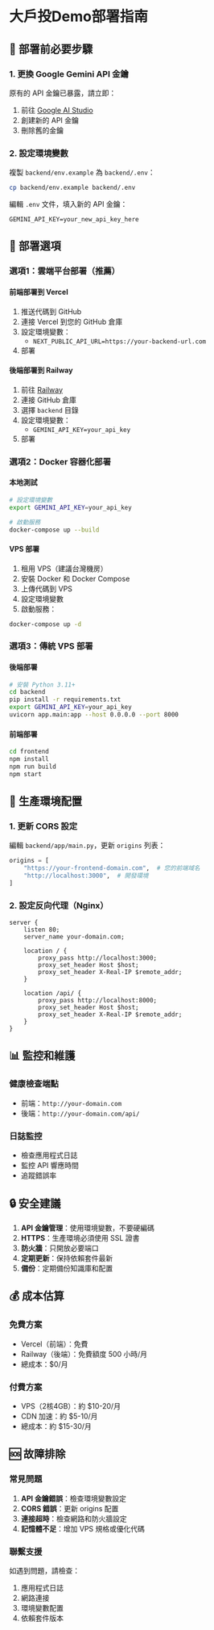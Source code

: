 # 大戶投Demo部署指南

## 🚨 部署前必要步驟

### 1. 更換 Google Gemini API 金鑰
原有的 API 金鑰已暴露，請立即：
1. 前往 [Google AI Studio](https://makersuite.google.com/app/apikey)
2. 創建新的 API 金鑰
3. 刪除舊的金鑰

### 2. 設定環境變數
複製 `backend/env.example` 為 `backend/.env`：
```bash
cp backend/env.example backend/.env
```

編輯 `.env` 文件，填入新的 API 金鑰：
```
GEMINI_API_KEY=your_new_api_key_here
```

## 🚀 部署選項

### 選項1：雲端平台部署（推薦）

#### 前端部署到 Vercel
1. 推送代碼到 GitHub
2. 連接 Vercel 到您的 GitHub 倉庫
3. 設定環境變數：
   - `NEXT_PUBLIC_API_URL=https://your-backend-url.com`
4. 部署

#### 後端部署到 Railway
1. 前往 [Railway](https://railway.app)
2. 連接 GitHub 倉庫
3. 選擇 `backend` 目錄
4. 設定環境變數：
   - `GEMINI_API_KEY=your_api_key`
5. 部署

### 選項2：Docker 容器化部署

#### 本地測試
```bash
# 設定環境變數
export GEMINI_API_KEY=your_api_key

# 啟動服務
docker-compose up --build
```

#### VPS 部署
1. 租用 VPS（建議台灣機房）
2. 安裝 Docker 和 Docker Compose
3. 上傳代碼到 VPS
4. 設定環境變數
5. 啟動服務：
```bash
docker-compose up -d
```

### 選項3：傳統 VPS 部署

#### 後端部署
```bash
# 安裝 Python 3.11+
cd backend
pip install -r requirements.txt
export GEMINI_API_KEY=your_api_key
uvicorn app.main:app --host 0.0.0.0 --port 8000
```

#### 前端部署
```bash
cd frontend
npm install
npm run build
npm start
```

## 🔧 生產環境配置

### 1. 更新 CORS 設定
編輯 `backend/app/main.py`，更新 `origins` 列表：
```python
origins = [
    "https://your-frontend-domain.com",  # 您的前端域名
    "http://localhost:3000",  # 開發環境
]
```

### 2. 設定反向代理（Nginx）
```nginx
server {
    listen 80;
    server_name your-domain.com;

    location / {
        proxy_pass http://localhost:3000;
        proxy_set_header Host $host;
        proxy_set_header X-Real-IP $remote_addr;
    }

    location /api/ {
        proxy_pass http://localhost:8000;
        proxy_set_header Host $host;
        proxy_set_header X-Real-IP $remote_addr;
    }
}
```

## 📊 監控和維護

### 健康檢查端點
- 前端：`http://your-domain.com`
- 後端：`http://your-domain.com/api/`

### 日誌監控
- 檢查應用程式日誌
- 監控 API 響應時間
- 追蹤錯誤率

## 🔒 安全建議

1. **API 金鑰管理**：使用環境變數，不要硬編碼
2. **HTTPS**：生產環境必須使用 SSL 證書
3. **防火牆**：只開放必要端口
4. **定期更新**：保持依賴套件最新
5. **備份**：定期備份知識庫和配置

## 💰 成本估算

### 免費方案
- Vercel（前端）：免費
- Railway（後端）：免費額度 500 小時/月
- 總成本：$0/月

### 付費方案
- VPS（2核4GB）：約 $10-20/月
- CDN 加速：約 $5-10/月
- 總成本：約 $15-30/月

## 🆘 故障排除

### 常見問題
1. **API 金鑰錯誤**：檢查環境變數設定
2. **CORS 錯誤**：更新 origins 配置
3. **連接超時**：檢查網路和防火牆設定
4. **記憶體不足**：增加 VPS 規格或優化代碼

### 聯繫支援
如遇到問題，請檢查：
1. 應用程式日誌
2. 網路連接
3. 環境變數配置
4. 依賴套件版本 